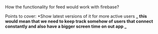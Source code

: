How the functionality for feed would work with firebase?

Points to cover:
\*Show latest versions of it for more active users
**_
this would mean that we need to keep track somehow of users that connect
constantly and also have a bigger screen time on out app
_**

